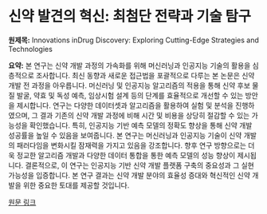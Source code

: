 # 신약 발견의 혁신: 최첨단 전략과 기술 탐구

**원제목:** Innovations inDrug Discovery: Exploring Cutting-Edge Strategies and Technologies

**요약:** 본 연구는 신약 개발 과정의 가속화를 위해 머신러닝과 인공지능 기술의 활용을 심층적으로 조사합니다.  최신 동향과 새로운 접근법을 포괄적으로 다루는 본 논문은 신약 개발 전 과정을 아우릅니다.  머신러닝 및 인공지능 알고리즘의 적용을 통해 신약 후보 물질 발굴, 약효 및 독성 예측, 임상시험 설계 등의 단계를 효율적으로 개선할 수 있는 방안을 제시합니다.  연구는 다양한 데이터셋과 알고리즘을 활용하여 실험 및 분석을 진행하였으며,  그 결과 기존의 신약 개발 과정에 비해 시간 및 비용을 상당히 절감할 수 있는 가능성을 확인했습니다.  특히, 인공지능 기반 예측 모델의 정확도 향상을 통해 신약 개발 성공률을 높일 수 있음을 보여줍니다.  본 연구는  머신러닝과 인공지능 기술이 신약 개발의 패러다임을 변화시킬 잠재력을 가지고 있음을 강조합니다.  향후 연구 방향으로는 더욱 정교한 알고리즘 개발과 다양한 데이터 통합을 통한 예측 모델의 성능 향상이 제시됩니다.  결론적으로, 이 연구는 인공지능 기반 신약 개발 플랫폼 구축의 중요성과 그 실현 가능성을 입증합니다.  본 연구 결과는 신약 개발 분야의 효율성 증대와 혁신적인 신약 개발을 위한 중요한 토대를 제공할 것입니다.

[원문 링크](https://books.google.com/books?hl=ko&lr=&id=PpZwEQAAQBAJ&oi=fnd&pg=PT10&dq=AI+drug+discovery&ots=1k5HRmZn7A&sig=Wtd88jClSmjfPPsmb9juZoWyTiA)
